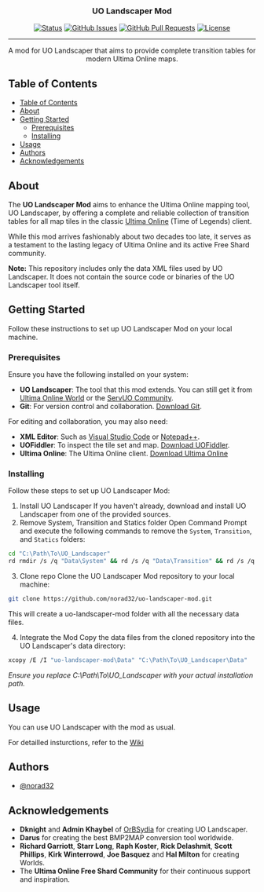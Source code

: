 <h3 align="center">UO Landscaper Mod</h3>

<div align="center">
    
  [![Status](https://img.shields.io/badge/status-active-brightgreen.svg)]()
  [![GitHub Issues](https://img.shields.io/github/issues/norad32/uo-landscaper-mod.svg)](https://github.com/norad32/uo-landscaper-mod/issues)
  [![GitHub Pull Requests](https://img.shields.io/github/issues-pr/norad32/uo-landscaper-mod.svg)](https://github.com/norad32/uo-landscaper-mod/pulls)
  [![License](https://img.shields.io/github/license/norad32/uo-landscaper-mod.svg)](https://github.com/norad32/uo-landscaper-mod?tab=MIT-1-ov-file)
  
</div>

---

<p align="center"> A mod for UO Landscaper that aims to provide complete transition tables for modern Ultima Online maps.
    <br> 
</p>

## Table of Contents

- [Table of Contents](#table-of-contents)
- [About ](#about-)
- [Getting Started ](#getting-started-)
  - [Prerequisites](#prerequisites)
  - [Installing](#installing)
- [Usage ](#usage-)
- [Authors ](#authors-)
- [Acknowledgements ](#acknowledgements-)

## About <a name = "about"></a>

The **UO Landscaper Mod** aims to enhance the Ultima Online mapping tool, UO Landscaper, by offering a complete and reliable collection of transition tables for all map tiles in the classic [Ultima Online](https://uo.com) (Time of Legends) client.

While this mod arrives fashionably about two decades too late, it serves as a testament to the lasting legacy of Ultima Online and its active Free Shard community.

**Note:** This repository includes only the data XML files used by UO Landscaper. It does not contain the source code or binaries of the UO Landscaper tool itself.

## Getting Started <a name = "getting_started"></a>

Follow these instructions to set up UO Landscaper Mod on your local machine.

### Prerequisites

Ensure you have the following installed on your system:

- **UO Landscaper**: The tool that this mod extends. You can still get it from [Ultima Online World](https://uo.wzk.cz/uolandscaper/) or the [ServUO Community](https://www.servuo.com/archive/uo-landscaper-v1-4-x.380/).
- **Git**: For version control and collaboration. [Download Git](https://git-scm.com/downloads).

For editing and collaboration, you may also need:

- **XML Editor**: Such as [Visual Studio Code](https://code.visualstudio.com/) or [Notepad++](https://notepad-plus-plus.org/).
- **UOFiddler**: To inspect the tile set and map. [Download UOFiddler](https://github.com/polserver/UOFiddler).
- **Ultima Online**: The Ultima Online client. [Download Ultima Online](https://uo.com/client-download/)

### Installing

Follow these steps to set up UO Landscaper Mod:

1. Install UO Landscaper
   If you haven't already, download and install UO Landscaper from one of the provided sources.
2. Remove System, Transition and Statics folder
   Open Command Prompt and execute the following commands to remove the `System`, `Transition`, and `Statics` folders:

```bash
cd "C:\Path\To\UO_Landscaper"
rd rmdir /s /q "Data\System" && rd /s /q "Data\Transition" && rd /s /q "Data\Statics"
```

3. Clone repo
   Clone the UO Landscaper Mod repository to your local machine:

```bash
git clone https://github.com/norad32/uo-landscaper-mod.git
```

This will create a uo-landscaper-mod folder with all the necessary data files.

4. Integrate the Mod
   Copy the data files from the cloned repository into the UO Landscaper's data directory:

```bash
xcopy /E /I "uo-landscaper-mod\Data" "C:\Path\To\UO_Landscaper\Data"
```

_Ensure you replace C:\Path\To\UO_Landscaper with your actual installation path._

## Usage <a name="usage"></a>

You can use UO Landscaper with the mod as usual.

For detailled insturctions, refer to the [Wiki](https://github.com/norad32/uo-landscaper-mod/wiki)

## Authors <a name = "authors"></a>

- [@norad32](https://github.com/norad32)

## Acknowledgements <a name = "acknowledgement"></a>

- **Dknight** and **Admin Khaybel** of [OrBSydia](https://orbsydia.com/) for creating UO Landscaper.
- **Darus** for creating the best BMP2MAP conversion tool worldwide.
- **Richard Garriott**, **Starr Long**, **Raph Koster**, **Rick Delashmit**, **Scott Phillips**, **Kirk Winterrowd**, **Joe Basquez** and **Hal Milton** for creating Worlds.
- The **Ultima Online Free Shard Community** for their continuous support and inspiration.
